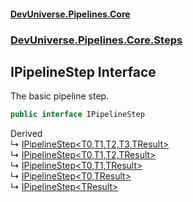 #### [DevUniverse.Pipelines.Core](Pipelines.md 'Pipelines')
### [DevUniverse.Pipelines.Core.Steps](Pipelines.md#DevUniverse.Pipelines.Core.Steps 'DevUniverse.Pipelines.Core.Steps')
## IPipelineStep Interface
The basic pipeline step.  
```csharp
public interface IPipelineStep
```

Derived  
&#8627; [IPipelineStep&lt;T0,T1,T2,T3,TResult&gt;](IPipelineStep.T0.T1.T2.T3.TResult..md 'DevUniverse.Pipelines.Core.Steps.IPipelineStep&lt;T0,T1,T2,T3,TResult&gt;')  
&#8627; [IPipelineStep&lt;T0,T1,T2,TResult&gt;](IPipelineStep.T0.T1.T2.TResult..md 'DevUniverse.Pipelines.Core.Steps.IPipelineStep&lt;T0,T1,T2,TResult&gt;')  
&#8627; [IPipelineStep&lt;T0,T1,TResult&gt;](IPipelineStep.T0.T1.TResult..md 'DevUniverse.Pipelines.Core.Steps.IPipelineStep&lt;T0,T1,TResult&gt;')  
&#8627; [IPipelineStep&lt;T0,TResult&gt;](IPipelineStep.T0.TResult..md 'DevUniverse.Pipelines.Core.Steps.IPipelineStep&lt;T0,TResult&gt;')  
&#8627; [IPipelineStep&lt;TResult&gt;](IPipelineStep.TResult..md 'DevUniverse.Pipelines.Core.Steps.IPipelineStep&lt;TResult&gt;')  
